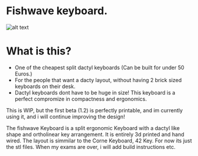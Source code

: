 # Fishwave keyboard.
![alt text](https://github.com/gitsticks/fishwave-keyboard/blob/main/docs/keyboard.png?raw=true)

# What is this?
- One of the cheapest split dactyl keyboards (Can be built for under 50 Euros.)
- For the people that want a dacty layout, without having 2 brick sized keyboards on their desk.
- Dactyl keyboards dont have to be huge in size! This keyboard is a perfect compromize in compactness and ergonomics.

This is WIP, but the first beta (1.2) is perfectly printable, and im currently using it, and i will continue improving the design!


The fishwave Keyboard is a split ergonomic Keyboard with a dactyl like shape and ortholinear key arrangement. It is entirely 3d printed and hand wired. The layout is simmilar to the Corne Keyboard, 42 Key. 
For now its just the stl files. When my exams are over, i will add build instructions etc.
